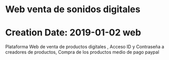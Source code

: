# Web venta de sonidos digitales
# Creation Date: 2019-01-02 web
Plataforma Web de venta de productos digitales , 
Acceso  ID y Contraseña a creadores de productos, 
Compra de los productos medio de pago paypal 
 
